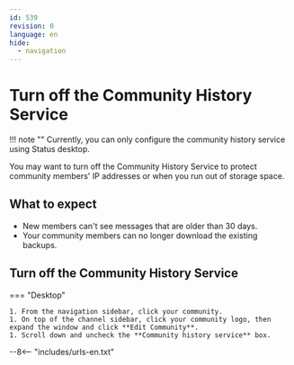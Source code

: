 ```yaml
---
id: 539
revision: 0
language: en
hide:
  - navigation 
---
```


# Turn off the Community History Service

!!! note ""
     Currently, you can only configure the community history service using Status desktop.

You may want to turn off the Community History Service to protect community members' IP addresses or when you run out of storage space.

## What to expect

- New members can't see messages that are older than 30 days.
- Your community members can no longer download the existing backups.

## Turn off the Community History Service

=== "Desktop"

    1. From the navigation sidebar, click your community.
    1. On top of the channel sidebar, click your community logo, then expand the window and click **Edit Community**. 
    1. Scroll down and uncheck the **Community history service** box.

--8<-- "includes/urls-en.txt"
